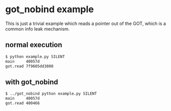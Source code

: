 # got_nobind example

This is just a trivial example which reads a pointer out of the GOT, which is a common info leak mechanism.

## normal execution

```sh
$ python example.py SILENT
main     40057d
got.read 7f9605dd3800
```

## with got_nobind

```sh
$ ../got_nobind python example.py SILENT
main     40057d
got.read 400466
```